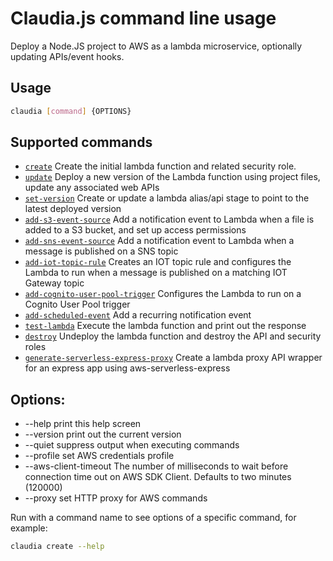 # Claudia.js command line usage

Deploy a Node.JS project to AWS as a lambda microservice, optionally updating APIs/event hooks.

## Usage
```bash
claudia [command] {OPTIONS}
```

## Supported commands

* [`create`](create.md) Create the initial lambda function and related security role.
* [`update`](update.md) Deploy a new version of the Lambda function using project files, update any associated web APIs
* [`set-version`](set-version.md) Create or update a lambda alias/api stage to point to the latest deployed version
* [`add-s3-event-source`](add-s3-event-source.md) Add a notification event to Lambda when a file is added to a S3 bucket, and set up access permissions
* [`add-sns-event-source`](add-sns-event-source.md) Add a notification event to Lambda when a message is published on a SNS topic
* [`add-iot-topic-rule`](add-iot-topic-rule.md) Creates an IOT topic rule and configures the Lambda to run when a message is published on a matching IOT Gateway topic
* [`add-cognito-user-pool-trigger`](add-cognito-user-pool-trigger.md) Configures the Lambda to run on a Cognito User Pool trigger
* [`add-scheduled-event`](add-scheduled-event.md) Add a recurring notification event
* [`test-lambda`](test-lambda.md) Execute the lambda function and print out the response
* [`destroy`](destroy.md) Undeploy the lambda function and destroy the API and security roles
* [`generate-serverless-express-proxy`](generate-serverless-express-proxy.md) Create a lambda proxy API wrapper for an express app using aws-serverless-express

## Options:

 * --help           print this help screen
 * --version        print out the current version
 * --quiet          suppress output when executing commands
 * --profile		set AWS credentials profile
 * --aws-client-timeout The number of milliseconds to wait before connection time out on AWS SDK Client. Defaults to two minutes (120000)
 * --proxy			set HTTP proxy for AWS commands

Run with a command name to see options of a specific command, for example:
```bash
claudia create --help
```
